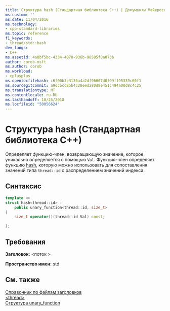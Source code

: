 ```yaml
---
title: Структура hash (Стандартная библиотека C++) | Документы Майкрософт
ms.custom: ''
ms.date: 11/04/2016
ms.technology:
- cpp-standard-libraries
ms.topic: reference
f1_keywords:
- thread/std::hash
dev_langs:
- C++
ms.assetid: 4a8bf5bc-4334-4070-936b-98585f8a073b
author: corob-msft
ms.author: corob
ms.workload:
- cplusplus
ms.openlocfilehash: c6f00b3c3136a4a2df96667d0f99f195339c60f1
ms.sourcegitcommit: a9dcbcc85b4c28eed280d8e451c494a00d8c4c25
ms.translationtype: MT
ms.contentlocale: ru-RU
ms.lasthandoff: 10/25/2018
ms.locfileid: "50056624"
---
```

# <a name="hash-structure-c-standard-library"></a>Структура hash (Стандартная библиотека C++)

Определяет функцию-член, возвращающую значение, которое уникально определяется с помощью `Val`. Функция-член определяет функцию [hash](../standard-library/hash-class.md), которую можно использовать для сопоставления значений типа `thread::id` с распределением значений индекса.

## <a name="syntax"></a>Синтаксис

```cpp
template <>
struct hash<thread::id> :
    public unary_function<thread::id, size_t>
{
    size_t operator()(thread::id Val) const;

};
```

## <a name="requirements"></a>Требования

**Заголовок:** \<поток >

**Пространство имен:** std

## <a name="see-also"></a>См. также

[Справочник по файлам заголовков](../standard-library/cpp-standard-library-header-files.md)<br/>
[\<thread>](../standard-library/thread.md)<br/>
[Структура unary_function](../standard-library/unary-function-struct.md)<br/>
